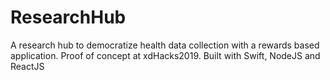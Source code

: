 # ResearchHub
A research hub to democratize health data collection with a rewards based application. Proof of concept at xdHacks2019. Built with Swift, NodeJS and ReactJS

